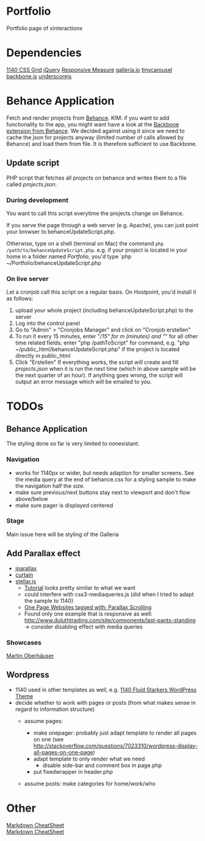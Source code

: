 # Portfolio
Portfolio page of xinteractionx

# Dependencies
[1140 CSS Grid](http://cssgrid.net/)
[jQuery](http://jquery.com)
[Responsive Measure](http://jbrewer.github.com/Responsive-Measure/)
[galleria.io](http://galleria.io/)
[tinycarousel](http://baijs.nl/tinycarousel/)
[backbone.js](http://backbonejs.org)
[underscorejs](http://underscorejs.org)

# Behance Application
Fetch and render projects from [Behance](http://www.behance.net/).
KIM: if you want to add functionality to the app, you might want have a look
at the [Backbone extension from Behance](https://github.com/behance/network_api_backbone).
We decided against using it since we need to cache the json for projects anyway 
(limited number of calls allowed by Behance) and load them from file. It is 
therefore sufficient to use Backbone.

## Update script
PHP script that fetches all projects on behance and writes them to a file
called _projects.json_.

### During development
You want to call this script everytime the projects change on Behance.

If you serve the page through a web server (e.g. Apache), you can just point
your browser to behanceUpdateScript.php.

Otherwise, type on a shell (terminal on Mac) the command `php /path/to/behanceUpdateScript.php`.
e.g. if your project is located in your home in a folder named _Portfolio_, you'd
type `php ~/Portfolio/behanceUpdateScript.php

### On live server
Let a cronjob call this script on a regular basis. On Hostpoint, you'd install
it as follows:
1. upload your whole project (including behanceUpdateScript.php) to the server
2. Log into the control panel
3. Go to "Admin" > "Cronjobs Manager" and click on "Cronjob erstellen"
4. To run it every 15 minutes, enter "*/15" for _m_ (minutes) and "*" for all 
other time related fields; enter "php /pathToScript" for command, 
e.g. "php ~/public_html/behanceUpdateScript.php" if the project is located directly in public_html
5. Click "Erstellen"
If everything works, the script will create and fill _projects.json_ when
it is run the next time (which in above sample will be the next quarter of an hour).
If anything goes wrong, the script will output an error message which will be 
emailed to you.

# TODOs

## Behance Application
The styling done so far is very limited to nonexistant.

### Navigation
* works for 1140px or wider, but needs adaption for smaller screens. See the 
 	media query at the end of behance.css for a styling sample to make the 
 	navigation half the size.
* make sure previous/next buttons stay next to viewport and don't flow above/below
* make sure pager is displayed centered

### Stage
Main issue here will be styling of the Galleria
 

## Add Parallax effect
* [jparallax](http://stephband.info/jparallax/)
* [curtain](http://editsquarterly.com/)
* [stellar.js](http://markdalgleish.com/projects/stellar.js/)
  * [Tutorial](http://webdesign.tutsplus.com/tutorials/complete-websites/create-a-parallax-scrolling-website-using-stellar-js) looks pretty similar to what we want
  * could interfere with css3-mediaqueries.js (did when I tried to adapt the sample to 1140)
  * [One Page Websites tagged with: Parallax Scrolling](http://onepagelove.com/tag/parallax-scrolling)
  * Found only one example that is responsive as well: http://www.duluthtrading.com/site/components/last-pants-standing -> consider disabling effect with media queries

### Showcases
[Martin Oberhäuser](http://www.oberhaeuser.info)

## Wordpress
* 1140 used in other templates as well, e.g. [1140 Fluid Starkers WordPress Theme](http://www.thedotmack.com/2011/07/19/1140-fluid-starkers-wordpress-theme)
* decide whether to work with pages or posts (from what makes sense in regard to information structure)
  * assume pages:
	- make onepager: probably just adapt template to render all pages on one (see http://stackoverflow.com/questions/7023310/wordpress-display-all-pages-on-one-page)
	- adapt template to only render what we need
  		- disable side-bar and comment box in page.php
	- put fixedwrapper in header.php

  * assume posts: make categories for home/work/who

# Other
[Markdown CheatSheet](http://warpedvisions.org/projects/markdown-cheat-sheet/)  
[Markdown CheatSheet](https://en.wikipedia.org/wiki/Markdown)
